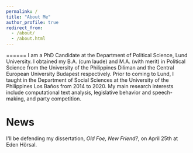 ```yaml
---
permalink: /
title: "About Me"
author_profile: true
redirect_from: 
  - /about/
  - /about.html
---
```



======
I am a PhD Candidate at the Department of Political Science, Lund University. I obtained my B.A. (cum laude) and M.A. (with merit) in Political Science from the University of the Philippines Diliman and the Central European University Budapest respectively. Prior to coming to Lund, I taught in the Department of Social Sciences at the University of the Philippines Los Baños from 2014 to 2020. My main research interests include computational text analysis, legislative behavior and speech-making, and party competition.

News
======
I'll be defending my dissertation, *Old Foe, New Friend?*, on April 25th at Eden Hörsal.
